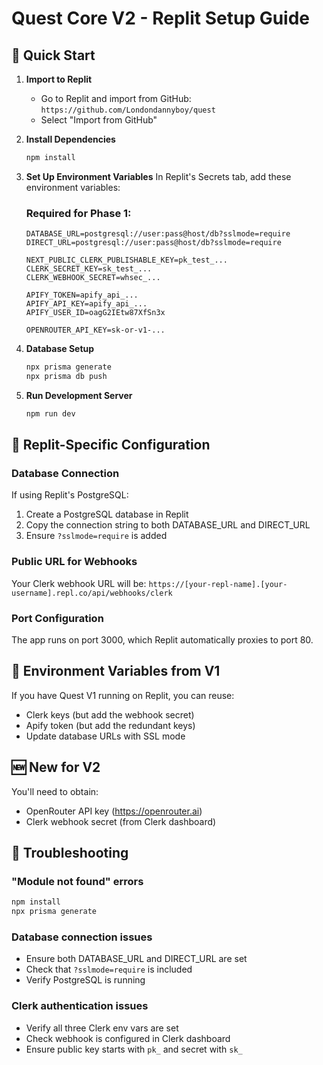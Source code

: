 # Quest Core V2 - Replit Setup Guide

## 🚀 Quick Start

1. **Import to Replit**
   - Go to Replit and import from GitHub: `https://github.com/Londondannyboy/quest`
   - Select "Import from GitHub"

2. **Install Dependencies**
   ```bash
   npm install
   ```

3. **Set Up Environment Variables**
   In Replit's Secrets tab, add these environment variables:

   ### Required for Phase 1:
   ```
   DATABASE_URL=postgresql://user:pass@host/db?sslmode=require
   DIRECT_URL=postgresql://user:pass@host/db?sslmode=require
   
   NEXT_PUBLIC_CLERK_PUBLISHABLE_KEY=pk_test_...
   CLERK_SECRET_KEY=sk_test_...
   CLERK_WEBHOOK_SECRET=whsec_...
   
   APIFY_TOKEN=apify_api_...
   APIFY_API_KEY=apify_api_...
   APIFY_USER_ID=oagG2IEtw87XfSn3x
   
   OPENROUTER_API_KEY=sk-or-v1-...
   ```

4. **Database Setup**
   ```bash
   npx prisma generate
   npx prisma db push
   ```

5. **Run Development Server**
   ```bash
   npm run dev
   ```

## 🔧 Replit-Specific Configuration

### Database Connection
If using Replit's PostgreSQL:
1. Create a PostgreSQL database in Replit
2. Copy the connection string to both DATABASE_URL and DIRECT_URL
3. Ensure `?sslmode=require` is added

### Public URL for Webhooks
Your Clerk webhook URL will be:
`https://[your-repl-name].[your-username].repl.co/api/webhooks/clerk`

### Port Configuration
The app runs on port 3000, which Replit automatically proxies to port 80.

## 📝 Environment Variables from V1

If you have Quest V1 running on Replit, you can reuse:
- Clerk keys (but add the webhook secret)
- Apify token (but add the redundant keys)
- Update database URLs with SSL mode

## 🆕 New for V2

You'll need to obtain:
- OpenRouter API key (https://openrouter.ai)
- Clerk webhook secret (from Clerk dashboard)

## 🐛 Troubleshooting

### "Module not found" errors
```bash
npm install
npx prisma generate
```

### Database connection issues
- Ensure both DATABASE_URL and DIRECT_URL are set
- Check that `?sslmode=require` is included
- Verify PostgreSQL is running

### Clerk authentication issues
- Verify all three Clerk env vars are set
- Check webhook is configured in Clerk dashboard
- Ensure public key starts with `pk_` and secret with `sk_`